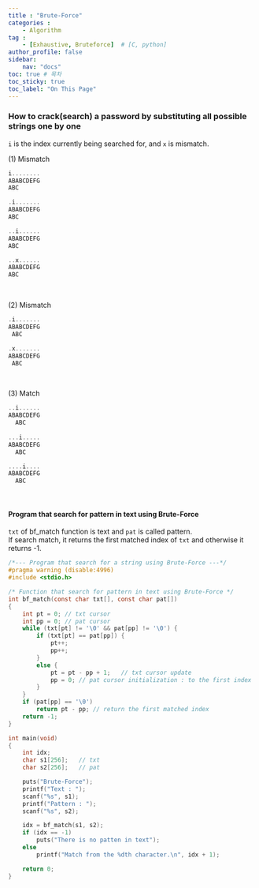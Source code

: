 ```yaml
---
title : "Brute-Force"
categories : 
    - Algorithm
tag :
    - [Exhaustive, Bruteforce]  # [C, python]
author_profile: false
sidebar:
    nav: "docs"
toc: true # 목차
toc_sticky: true
toc_label: "On This Page"
---
```


### How to crack(search) a password by substituting all possible strings one by one
`i` is the index currently being searched for, and `x` is mismatch.

(1) Mismatch
```c
i........
ABABCDEFG
ABC

.i.......
ABABCDEFG
ABC

..i......
ABABCDEFG
ABC

..x......
ABABCDEFG
ABC
```

<br/>

(2) Mismatch
```c
.i.......
ABABCDEFG
 ABC

.x.......
ABABCDEFG
 ABC
```

<br/>

(3) Match
```c
..i......
ABABCDEFG
  ABC
  
...i.....
ABABCDEFG
  ABC

....i....
ABABCDEFG
  ABC
```

<br/>

#### Program that search for pattern in text using Brute-Force
`txt` of bf_match function is text and `pat` is called pattern.  
If search match, it returns the first matched index of `txt` and otherwise it returns -1.

```c
/*--- Program that search for a string using Brute-Force ---*/
#pragma warning (disable:4996)
#include <stdio.h>

/* Function that search for pattern in text using Brute-Force */
int bf_match(const char txt[], const char pat[])
{
	int pt = 0; // txt cursor 
	int pp = 0; // pat cursor 
	while (txt[pt] != '\0' && pat[pp] != '\0') {
		if (txt[pt] == pat[pp]) { 
			pt++;
			pp++;
		}
		else {
			pt = pt - pp + 1;   // txt cursor update 
			pp = 0; // pat cursor initialization : to the first index 
		}
	}
	if (pat[pp] == '\0')
		return pt - pp; // return the first matched index
	return -1;
}

int main(void)
{
	int idx;
	char s1[256];   // txt 
	char s2[256];   // pat 

	puts("Brute-Force");
	printf("Text : ");
	scanf("%s", s1);
	printf("Pattern : ");
	scanf("%s", s2);

	idx = bf_match(s1, s2);	
	if (idx == -1)
		puts("There is no patten in text");
	else
		printf("Match from the %dth character.\n", idx + 1);

	return 0;
}

```